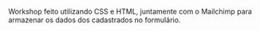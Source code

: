    Workshop feito utilizando CSS e HTML, juntamente com o Mailchimp para armazenar os dados dos cadastrados no formulário.
   
